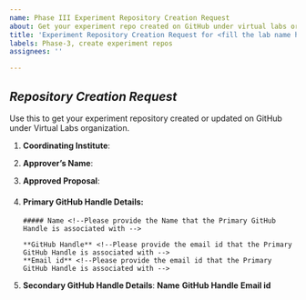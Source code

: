 ```yaml
---
name: Phase III Experiment Repository Creation Request
about: Get your experiment repo created on GitHub under virtual labs organization.
title: 'Experiment Repository Creation Request for <fill the lab name here>'
labels: Phase-3, create experiment repos
assignees: ''

---
```


## *Repository Creation Request*
Use this to get your experiment repository created or updated on GitHub under Virtual Labs organization.

1. **Coordinating Institute**:<!--Your institute name -->

2. **Approver’s Name**:<!--Name of the approver-->

3. **Approved Proposal**:<!--Please upload the PDF of the approved proposal-->

4. #### Primary GitHub Handle Details: <!--Please provide the Primary GitHub handle details to which write permissions need to be given and notifications need to be sent-->
       ##### Name <!--Please provide the Name that the Primary GitHub Handle is associated with -->
       
       **GitHub Handle** <!--Please provide the email id that the Primary GitHub Handle is associated with -->
       **Email id** <!--Please provide the email id that the Primary GitHub Handle is associated with -->

5. **Secondary GitHub Handle Details**:<!--Please provide the additional GitHub handle(s) to which write permissions need to be given-->
       **Name** <!--Please provide the Name that the Secondary GitHub Handle is associated with -->
       **GitHub Handle** <!--Please provide the email id that the Secondary GitHub Handle is associated with -->
       **Email id** <!--Please provide the email id that the Secondary GitHub Handle is associated with -->

